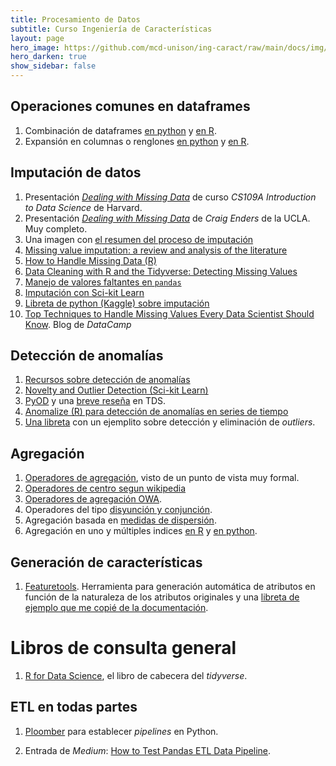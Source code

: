 ```yaml
---
title: Procesamiento de Datos 
subtitle: Curso Ingeniería de Características
layout: page
hero_image: https://github.com/mcd-unison/ing-caract/raw/main/docs/img/transform-banner.jpg
hero_darken: true
show_sidebar: false
---
```


## Operaciones comunes en dataframes

1. Combinación de dataframes [en python](https://pandas.pydata.org/docs/getting_started/intro_tutorials/08_combine_dataframes.html) y [en R](https://dplyr.tidyverse.org/articles/two-table.html). 
2. Expansión en columnas o renglones [en python](https://pandas.pydata.org/docs/user_guide/reshaping.html) y [en R](https://tidyr.tidyverse.org/articles/pivot.html).


## Imputación de datos

1. Presentación [*Dealing with Missing Data*](https://harvard-iacs.github.io/2020-CS109A/lectures/lecture19/slides/Lecture19_Missingdata.pdf) de curso *CS109A Introduction to Data Science* de Harvard.
2. Presentación [*Dealing with Missing Data*](https://cyfs.unl.edu/cyfsprojects/videoPPT/8551c12760de7027a89d14b29c26522a/151026-Enders.pdf) de *Craig Enders* de la UCLA. Muy completo.
3. Una imagen con [el resumen del proceso de imputación](https://github.com/mcd-unison/ing-caract/raw/main/docs/imagenes/missing_data.png)
4. [Missing value imputation: a review and analysis of the literature](https://github.com/mcd-unison/ing-caract/raw/main/slides/imputation-review.pdf)
5. [How to Handle Missing Data (R)](https://towardsdatascience.com/how-to-handle-missing-data-8646b18db0d4)
6. [Data Cleaning with R and the Tidyverse: Detecting Missing Values](https://towardsdatascience.com/data-cleaning-with-r-and-the-tidyverse-detecting-missing-values-ea23c519bc62)
7. [Manejo de valores faltantes en `pandas`](https://pandas.pydata.org/docs/user_guide/merging.html)
8. [Imputación con Sci-kit Learn](https://scikit-learn.org/stable/modules/impute.html)
9. [Libreta de python (Kaggle) sobre imputación](https://www.kaggle.com/parulpandey/a-guide-to-handling-missing-values-in-python)
10. [Top Techniques to Handle Missing Values Every Data Scientist Should Know](https://www.datacamp.com/tutorial/techniques-to-handle-missing-data-values). Blog de *DataCamp*

## Detección de anomalías

1. [Recursos sobre detección de anomalías](https://github.com/yzhao062/anomaly-detection-resources)
2. [Novelty and Outlier Detection (Sci-kit Learn)](https://scikit-learn.org/stable/modules/outlier_detection.html)
3. [PyOD](https://pyod.readthedocs.io/en/latest/) y una [breve reseña](https://towardsdatascience.com/pyod-a-unified-python-library-for-anomaly-detection-3608ec1fe321) en TDS.
4. [Anomalize (R) para detección de anomalías en series de tiempo](https://cran.r-project.org/web/packages/anomalize/vignettes/anomalize_quick_start_guide.html)
5. [Una libreta](https://colab.research.google.com/github/mcd-unison/ing-caract/blob/main/ejemplos/anomalias/taller_solar.ipynb) con un ejemplito sobre detección y eliminación de *outliers*.


## Agregación

1. [Operadores de agregación](https://www.researchgate.net/profile/Magda-Komornikova/publication/285874074_Aggregation_operators_Properties_classes_and_construction_methods_Aggregation_operators_New_trends_and_applications/links/57832d7f08ae69ab88286d25/Aggregation-operators-Properties-classes-and-construction-methods-Aggregation-operators-New-trends-and-applications.pdf?_sg%5B0%5D=CnLFj_rNk1q8U3VLYbtDK1L94kNI1XBzFgrPK5vsO3b2vZYql03JSzRXon5rRZ2xnPUTo8w9lF96BTbSRhU3yA.B-4ecmBWT8oVAK6Y99nPSRyycwpAtU-ptO-jIj79Pod3oNsiVVnihUGgRhY1sEszKha86uC5gaq7tEr11gqjHw&_sg%5B1%5D=hKHosvszXiBud6dou0kAvJvHqDZ36T5UN6OYxiv6Cum8NMoqA4cdFvPPKezZbEy5viaF6O1nHHpBx5UW9Q2sQOlWZ_1mDC5COCf57riDQhhD.B-4ecmBWT8oVAK6Y99nPSRyycwpAtU-ptO-jIj79Pod3oNsiVVnihUGgRhY1sEszKha86uC5gaq7tEr11gqjHw&_iepl=), visto de un punto de vista muy formal. 
2. [Operadores de centro segun wikipedia](https://en.wikipedia.org/wiki/Average)
3. [Operadores de agregación OWA](https://www.researchgate.net/publication/228553904_OWA_Operators_in_Decision_Making).
4. Operadores del tipo [disyunción y conjunción](https://en.wikipedia.org/wiki/T-norm).
5. Agregación basada en [medidas de dispersión](https://en.wikipedia.org/wiki/Statistical_dispersion). 
6. Agregación en uno y múltiples indices [en R](https://dplyr.tidyverse.org/articles/grouping.html) y [en python](https://pandas.pydata.org/docs/getting_started/intro_tutorials/06_calculate_statistics.html).


## Generación de características

1. [Featuretools](https://www.featuretools.com). Herramienta para generación automática de atributos en función de la naturaleza de los atributos originales y una [libreta de ejemplo que me copié de la documentación](https://colab.research.google.com/github/mcd-unison/ing-caract/blob/main/ejemplos/featuretools/NHL_Games.ipynb).

# Libros de consulta general

1. [R for Data Science](https://r4ds.had.co.nz), el libro de cabecera del *tidyverse*.

## ETL en todas partes

1. [Ploomber](https://docs.ploomber.io/en/latest/index.html) para establecer *pipelines* en Python.
   
2. Entrada de *Medium*: [How to Test Pandas ETL Data Pipeline](https://towardsdatascience.com/how-to-test-pandas-etl-data-pipeline-e49fb5dac4ce).


